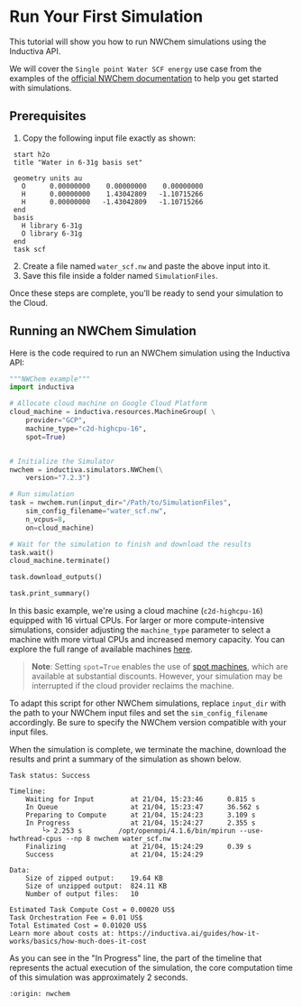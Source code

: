 # Run Your First Simulation
This tutorial will show you how to run NWChem simulations using the Inductiva API. 

We will cover the `Single point Water SCF energy` use case from the examples of the [official NWChem documentation](https://nwchemgit.github.io/Sample.html) to help you get started with simulations.

## Prerequisites
1. Copy the following input file exactly as shown:
```
 start h2o 
 title "Water in 6-31g basis set" 

 geometry units au  
   O      0.00000000    0.00000000    0.00000000  
   H      0.00000000    1.43042809   -1.10715266  
   H      0.00000000   -1.43042809   -1.10715266 
 end  
 basis  
   H library 6-31g  
   O library 6-31g  
 end
 task scf
 ```
2. Create a file named `water_scf.nw` and paste the above input into it.
3. Save this file inside a folder named `SimulationFiles`.

Once these steps are complete, you’ll be ready to send your simulation to the Cloud.

## Running an NWChem Simulation
Here is the code required to run an NWChem simulation using the Inductiva API:

```python
"""NWChem example"""
import inductiva

# Allocate cloud machine on Google Cloud Platform
cloud_machine = inductiva.resources.MachineGroup( \
    provider="GCP",
    machine_type="c2d-highcpu-16",
    spot=True)


# Initialize the Simulator
nwchem = inductiva.simulators.NWChem(\
    version="7.2.3")

# Run simulation
task = nwchem.run(input_dir="/Path/to/SimulationFiles",
    sim_config_filename="water_scf.nw",
    n_vcpus=8,
    on=cloud_machine)

# Wait for the simulation to finish and download the results
task.wait()
cloud_machine.terminate()

task.download_outputs()

task.print_summary()
```

In this basic example, we're using a cloud machine (`c2d-highcpu-16`) equipped with 16 virtual CPUs. 
For larger or more compute-intensive simulations, consider adjusting the `machine_type` parameter to select 
a machine with more virtual CPUs and increased memory capacity. You can explore the full range of available machines [here](https://console.inductiva.ai/machine-groups/instance-types).

> **Note**: Setting `spot=True` enables the use of [spot machines](../how-it-works/machines/spot-machines.md), which are available at substantial discounts. 
> However, your simulation may be interrupted if the cloud provider reclaims the machine.

To adapt this script for other NWChem simulations, replace `input_dir` with the path to your NWChem input files 
and set the `sim_config_filename` accordingly. Be sure to specify the NWChem version compatible with your input files.

When the simulation is complete, we terminate the machine, download the results and print a summary of the simulation as shown below.

```
Task status: Success

Timeline:
	Waiting for Input         at 21/04, 15:23:46      0.815 s
	In Queue                  at 21/04, 15:23:47      36.562 s
	Preparing to Compute      at 21/04, 15:24:23      3.109 s
	In Progress               at 21/04, 15:24:27      2.355 s
		└> 2.253 s         /opt/openmpi/4.1.6/bin/mpirun --use-hwthread-cpus --np 8 nwchem water_scf.nw
	Finalizing                at 21/04, 15:24:29      0.39 s
	Success                   at 21/04, 15:24:29      

Data:
	Size of zipped output:    19.64 KB
	Size of unzipped output:  824.11 KB
	Number of output files:   10

Estimated Task Compute Cost = 0.00020 US$
Task Orchestration Fee = 0.01 US$
Total Estimated Cost = 0.01020 US$
Learn more about costs at: https://inductiva.ai/guides/how-it-works/basics/how-much-does-it-cost
```

As you can see in the "In Progress" line, the part of the timeline that represents the actual execution of 
the simulation, the core computation time of this simulation was approximately 2 seconds.

```{banner_small}
:origin: nwchem
```

